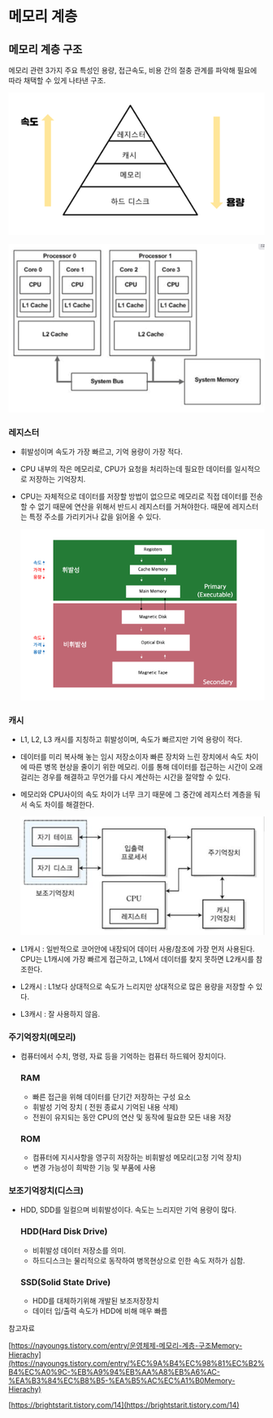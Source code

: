 # 메모리 계층

## 메모리 계층 구조

메모리 관련 3가지 주요 특성인 용량, 접근속도, 비용 간의 절충 관계를 파악해 필요에 따라 채택할 수 있게 나타낸 구조.

 ![Untitled](images/메모리계층1.png)

 ![Untitled](images/메모리계층2.png)

### 레지스터

- 휘발성이며 속도가 가장 빠르고, 기억 용량이 가장 적다.
- CPU 내부의 작은 메모리로, CPU가 요청을 처리하는데 필요한 데이터를 일시적으로 저장하는 기억장치.
- CPU는 자체적으로 데이터를 저장할 방법이 없으므로 메모리로 직접 데이터를 전송할 수 없기 때문에 연산을 위해서 반드시 레지스터를 거쳐야한다. 때문에 레지스터는 특정 주소를 가리키거나 값을 읽어올 수 있다.
    
     ![Untitled](images/메모리계층3.png)
    

### 캐시

- L1, L2, L3 캐시를 지칭하고 휘발성이며, 속도가 빠르지만 기억 용량이 적다.
- 데이터를 미리 복사해 놓는 임시 저장소이자 빠른 장치와 느린 장치에서 속도 차이에 따른 병목 현상을 줄이기 위한 메모리. 이를 통해 데이터를 접근하는 시간이 오래 걸리는 경우를 해결하고 무언가를 다시 계산하는 시간을 절약할 수 있다.
- 메모리와 CPU사이의 속도 차이가 너무 크기 때문에 그 중간에 레지스터 계층을 둬서 속도 차이를 해결한다.
    
    ![Untitled](images/메모리계층4.png)
    
- L1캐시 : 일반적으로 코어안에 내장되어 데이터 사용/참조에 가장 먼저 사용된다.  CPU는 L1캐시에 가장 빠르게 접근하고, L1에서 데이터를 찾지 못하면 L2캐시를 참조한다.
- L2캐시 : L1보다 상대적으로 속도가 느리지만 상대적으로 많은 용량을 저장할 수 있다.
- L3캐시 : 잘 사용하지 않음.

### 주기억장치(메모리)

- 컴퓨터에서 수치, 명령, 자료 등을 기억하는 컴퓨터 하드웨어 장치이다.
    
    ### RAM
    
    - 빠른 접근을 위해 데이터를 단기간 저장하는 구성 요소
    - 휘발성 기억 장치 ( 전원 종료시 기억된 내용 삭제)
    - 전원이 유지되는 동안 CPU의 연산 및 동작에 필요한 모든 내용 저장
    
    ### ROM
    
    - 컴퓨터에 지시사항을 영구히 저장하는 비휘발성 메모리(고정 기억 장치)
    - 변경 가능성이 희박한 기능 및 부품에 사용
    

### 보조기억장치(디스크)

- HDD, SDD를 일컬으며 비휘발성이다. 속도는 느리지만 기억 용량이 많다.
    
    ### HDD(Hard Disk Drive)
    
    - 비휘발성 데이터 저장소를 의미.
    - 하드디스크는 물리적으로 동작하여 병목현상으로 인한 속도 저하가 심함.
    
    ### SSD(Solid State Drive)
    
    - HDD를 대체하기위해 개발된 보조저장장치
    - 데이터 입/출력 속도가 HDD에 비해 매우 빠름
    

참고자료

[https://nayoungs.tistory.com/entry/운영체제-메모리-계층-구조Memory-Hierachy](https://nayoungs.tistory.com/entry/%EC%9A%B4%EC%98%81%EC%B2%B4%EC%A0%9C-%EB%A9%94%EB%AA%A8%EB%A6%AC-%EA%B3%84%EC%B8%B5-%EA%B5%AC%EC%A1%B0Memory-Hierachy)

[https://brightstarit.tistory.com/14](https://brightstarit.tistory.com/14)